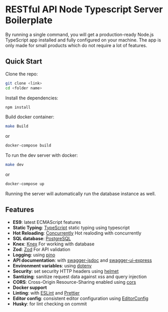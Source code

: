 # RESTful API Node Typescript Server Boilerplate

By running a single command, you will get a production-ready Node.js TypeScript app installed and fully configured on your machine. The app is only made for small products which do not require a lot of features.

## Quick Start

Clone the repo:

```bash
git clone <link>
cd <folder name>
```

Install the dependencies:

```bash
npm install
```

Build docker container:

```bash
make Build
```

or

```bash
docker-compose build
```

To run the dev server with docker:

```bash
make dev
```

or

```bash
docker-compose up
```

Running the server will automatically run the database instance as well.

## Features

- **ES9**: latest ECMAScript features
- **Static Typing**: [TypeScript](https://www.typescriptlang.org/) static typing using typescript
- **Hot Reloading**: [Concurrently](https://github.com/open-cli-tools/concurrently) Hot realoding with concurrently
- **SQL database**: [PostgreSQL](https://www.postgresql.org/)
- **Knex**: [Knex](https://knexjs.org/) For working with database
- **Zod**: [Zod](https://zod.dev/) For API validation
- **Logging**: using [pino](https://github.com/pinojs/pino)
- **API documentation**: with [swagger-jsdoc](https://github.com/Surnet/swagger-jsdoc) and [swagger-ui-express](https://github.com/scottie1984/swagger-ui-express)
- **Environment variables**: using [dotenv](https://github.com/motdotla/dotenv)
- **Security**: set security HTTP headers using [helmet](https://helmetjs.github.io)
- **Santizing**: sanitize request data against xss and query injection
- **CORS**: Cross-Origin Resource-Sharing enabled using [cors](https://github.com/expressjs/cors)
- **Docker support**
- **Linting**: with [ESLint](https://eslint.org) and [Prettier](https://prettier.io)
- **Editor config**: consistent editor configuration using [EditorConfig](https://editorconfig.org)
- **Husky**: for lint checking on commit
